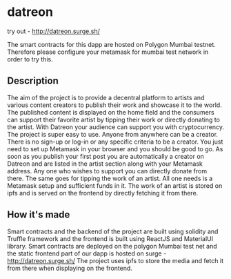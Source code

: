 # datreon

try out - http://datreon.surge.sh/

The smart contracts for this dapp are hosted on Polygon Mumbai testnet. Therefore please configure your metamask for mumbai test network in order to try this.

## Description

The aim of the project is to provide a decentral platform to artists and various content creators to publish their work and showcase it to the world. The published content is displayed on the home field and the consumers can support their favorite artist by tipping their work or directly donating to the artist. With Datreon your audience can support you with cryptocurrency.
The project is super easy to use. Anyone from anywhere can be a creator. There is no sign-up or log-in or any specific criteria to be a creator. You just need to set up Metamask in your browser and you should be good to go. As soon as you publish your first post you are automatically a creator on Datreon and are listed in the artist section along with your Metamask address. Any one who wishes to support you can directly donate from there.
The same goes for tipping the work of an artist. All one needs is a Metamask setup and sufficient funds in it.
The work of an artist is stored on ipfs and is served on the frontend by directly fetching it from there.

## How it's made

Smart contracts and the backend of the project are built using solidity and Truffle framework and the frontend is built using ReactJS and MaterialUI library. 
Smart contracts are deployed on the polygon Mumbai test net and the static frontend part of our dapp is hosted on surge - http://datreon.surge.sh/ 
The project uses ipfs to store the media and fetch it from there when displaying on the frontend. 

